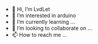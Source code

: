 - 👋 Hi, I’m LvdLet
- 👀 I’m interested in arduino
- 🌱 I’m currently learning ...
- 💞️ I’m looking to collaborate on ...
- 📫 How to reach me ...

<!---
LvdLet/LvdLet is a ✨ special ✨ repository because its `README.md` (this file) appears on your GitHub profile.
You can click the Preview link to take a look at your changes.
--->
